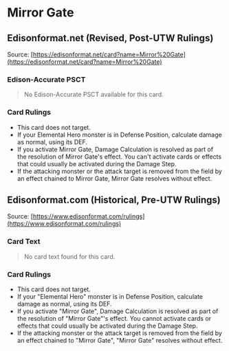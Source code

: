 # Mirror Gate

## Edisonformat.net (Revised, Post-UTW Rulings)

Source: [https://edisonformat.net/card?name=Mirror%20Gate](https://edisonformat.net/card?name=Mirror%20Gate)

### Edison-Accurate PSCT

> No Edison-Accurate PSCT available for this card.

### Card Rulings

*   This card does not target.
*   If your Elemental Hero monster is in Defense Position, calculate damage as normal, using its DEF.
*   If you activate Mirror Gate, Damage Calculation is resolved as part of the resolution of Mirror Gate's effect. You can't activate cards or effects that could usually be activated during the Damage Step.
*   If the attacking monster or the attack target is removed from the field by an effect chained to Mirror Gate, Mirror Gate resolves without effect.


## Edisonformat.com (Historical, Pre-UTW Rulings)

Source: [https://www.edisonformat.com/rulings](https://www.edisonformat.com/rulings)

### Card Text

> No card text found for this card.

### Card Rulings

*   This card does not target.
*   If your "Elemental Hero" monster is in Defense Position, calculate damage as normal, using its DEF.
*   If you activate "Mirror Gate", Damage Calculation is resolved as part of the resolution of "Mirror Gate"'s effect. You cannot activate cards or effects that could usually be activated during the Damage Step.
*   If the attacking monster or the attack target is removed from the field by an effect chained to "Mirror Gate", "Mirror Gate" resolves without effect.



